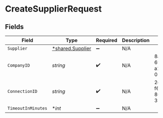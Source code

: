 # CreateSupplierRequest


## Fields

| Field                                               | Type                                                | Required                                            | Description                                         | Example                                             |
| --------------------------------------------------- | --------------------------------------------------- | --------------------------------------------------- | --------------------------------------------------- | --------------------------------------------------- |
| `Supplier`                                          | [*shared.Supplier](../../models/shared/supplier.md) | :heavy_minus_sign:                                  | N/A                                                 |                                                     |
| `CompanyID`                                         | *string*                                            | :heavy_check_mark:                                  | N/A                                                 | 8a210b68-6988-11ed-a1eb-0242ac120002                |
| `ConnectionID`                                      | *string*                                            | :heavy_check_mark:                                  | N/A                                                 | 2e9d2c44-f675-40ba-8049-353bfcb5e171                |
| `TimeoutInMinutes`                                  | **int*                                              | :heavy_minus_sign:                                  | N/A                                                 |                                                     |